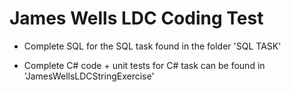 # James Wells LDC Coding Test

- Complete SQL for the SQL task found in the folder 'SQL TASK'

- Complete C# code + unit tests for C# task can be found in 'JamesWellsLDCStringExercise'